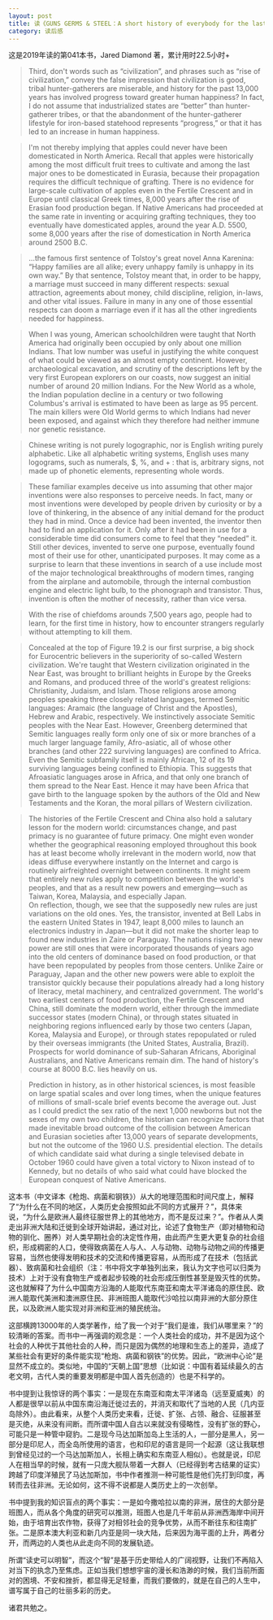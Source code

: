 ```yaml
---
layout: post
title: 读《GUNS GERMS & STEEL：A short history of everybody for the last 13,000 years》
category: 读后感
---
```

这是2019年读的第041本书，Jared Diamond 著，累计用时22.5小时+

>Third, don't words such as “civilization”, and phrases such as “rise of civilization,” convey the false impression that civilization is good, tribal hunter-gatherers are miserable, and history for the past 13,000 years has involved progress toward greater human happiness? In fact, I do not assume that industrialized states are “better” than hunter-gatherer tribes, or that the abandonment of the hunter-gatherer lifestyle for iron-based statehood represents “progress,” or that it has led to an increase in human happiness.

>I'm not thereby implying that apples could never have been domesticated in North America. Recall that apples were historically among the most difficult fruit trees to cultivate and among the last major ones to be domesticated in Eurasia, because their propagation requires the difficult technique of grafting. There is no evidence for large-scale cultivation of apples even in the Fertile Crescent and in Europe until classical Greek times, 8,000 years after the rise of Erasian food production began. If Native Americans had proceeded at the same rate in inventing or acquiring grafting techniques, they too eventually have domesticated apples, around the year A.D. 5500, some 8,000 years after the rise of domestication in North America around 2500 B.C.

>...the famous first sentence of Tolstoy's great novel Anna Karenina: “Happy families are all alike; every unhappy family is unhappy in its own way.” By that sentence, Tolstoy meant that, in order to be happy, a marriage must succeed in many different respects: sexual attraction, agreements about money, child discipline, religion, in-laws, and other vital issues. Failure in many in any one of those essential respects can doom a marriage even if it has all the other ingredients needed for happiness.

>When I was young, American schoolchildren were taught that North America had originally been occupied by only about one million Indians. That low number was useful in justifying the white conquest of what could be viewed as an almost empty continent. However, archaeological excavation, and scrutiny of the descriptions left by the very first European explorers on our coasts, now suggest an initial number of around 20 million Indians. For the New World as a whole, the Indian population decline in a century or two following Columbus's arrival is estimated to have been as large as 95 percent.<br/>
The main killers were Old World germs to which Indians had never been exposed, and against which they therefore had neither immune nor genetic resistance.

>Chinese writing is not purely logographic, nor is English writing purely alphabetic. Like all alphabetic writing systems, English uses many logograms, such as numerals, $, %, and + : that is, arbitrary signs, not made up of phonetic elements, representing whole words.

>These familiar examples deceive us into assuming that other major inventions were also responses to perceive needs. In fact, many or most inventions were developed by people driven by curiosity or by a love of thinkering, in the absence of any initial demand for the product they had in mind. Once a device had been invented, the inventor then had to find an application for it. Only after it had been in use for a considerable time did consumers come to feel that they “needed” it. Still other devices, invented to serve one purpose, eventually found most of their use for other, unanticipated purposes. It may come as a surprise to learn that these inventions in search of a use include most of the major technological breakthroughs of modern times, ranging from the airplane and automobile, through the internal combustion engine and electric light bulb, to the phonograph and transistor. Thus, invention is often the mother of necessity, rather than vice versa.

>With the rise of chiefdoms arounds 7,500 years ago, people had to learn, for the first time in history, how to encounter strangers regularly without attempting to kill them.

>Concealed at the top of Figure 19.2 is our first surprise, a big shock for Eurocentric believers in the superiority of so-called Western civilization. We're taught that Western civilization originated in the Near East, was brought to brilliant heights in Europe by the Greeks and Romans, and produced three of the world's greatest religions: Christianity, Judaism, and Islam. Those religions arose among peoples speaking three closely related languages, termed Semitic languages: Aramaic (the language of Christ and the Apostles), Hebrew and Arabic, respectively. We instinctively associate Semitic peoples with the Near East.
However, Greenberg determined that Semitic languages really form only one of six or more branches of a much larger language family, Afro-asiatic, all of whose other branches (and other 222 surviving languages) are confined to Africa. Even the Semitic subfamily itself is mainly African, 12 of its 19 surviving languages being confined to Ethiopia. This suggests that Afroasiatic languages arose in Africa, and that only one branch of them spread to the Near East. Hence it may have been Africa that gave birth to the language spoken by the authors of the Old and New Testaments and the Koran, the moral pillars of Western civilization.

>The histories of the Fertile Crescent and China also hold a salutary lesson for the modern world: circumstances change, and past primacy is no guarantee of future primacy. One might even wonder whether the geographical reasoning employed throughout this book has at least become wholly irrelevant in the modern world, now that ideas diffuse everywhere instantly on the Internet and cargo is routinely airfreighted overnight between continents. It might seem that entirely new rules apply to competition between the world's peoples, and that as a result new powers and emerging—such as Taiwan, Korea, Malaysia, and especially Japan.<br/>
On reflection, though, we see that the supposedly new rules are just variations on the old ones. Yes, the transistor, invented at Bell Labs in the eastern United States in 1947, leapt 8,000 miles to launch an electronics industry in Japan—but it did not make the shorter leap to found new industries in Zaire or Paraguay. The nations rising two new power are still ones that were incorporated thousands of years ago into the old centers of dominance based on food production, or that have been repopulated by peoples from those centers. Unlike Zaire or Paraguay, Japan and the other new powers were able to exploit the transistor quickly because their populations already had a long history of literacy, metal machinery, and centralized government. The world's two earliest centers of food production, the Fertile Crescent and China, still dominate the modern world, either through the immediate successor states (modern China), or through states situated in neighboring regions influenced early by those two centers (Japan, Korea, Malaysia and Europe), or through states repopulated or ruled by their overseas immigrants (the United States, Australia, Brazil). Prospects for world dominance of sub-Saharan Africans, Aboriginal Australians, and Native Americans remain dim. The hand of history's course at 8000 B.C. lies heavily on us.

>Prediction in history, as in other historical sciences, is most feasible on large spatial scales and over long times, when the unique features of millions of small-scale brief events become the average out. Just as I could predict the sex ratio of the next 1,000 newborns but not the sexes of my own two children, the historian can recognize factors that made inevitable broad outcome of the collision between American and Eurasian societies after 13,000 years of separate developments, but not the outcome of the 1960 U.S. presidential election. The details of which candidate said what during a single televised debate in October 1960 could have given a total victory to Nixon instead of to Kennedy, but no details of who said what could have blocked the European conquest of Native Americans.

这本书（中文译本《枪炮、病菌和钢铁》）从大的地理范围和时间尺度上，解释了“为什么在不同的地区，人类历史会按照如此不同的方式展开？”，具体来说，“为什么是欧洲人最终征服世界上的其他地方，而不是反过来？”。作者从人类走出非洲大陆和迁徙到全球开始讲起，通过对比，论述了食物生产（即对植物和动物的驯化、圈养）对人类早期社会的决定性作用，由此而产生更大更复杂的社会组织，形成稠密的人口，使得致病菌在人与人、人与动物、动物与动物之间的传播更容易，当然也使得发明和技术的交流和传播更容易，从而形成了在技术（包括武器）、致病菌和社会组织（注：书中将文字单独列出来，我认为文字也可以归类为技术）上对于没有食物生产或者起步较晚的社会形成压倒性甚至是毁灭性的优势。这也就解释了为什么中国南方沿海的人能取代东南亚和南太平洋诸岛的原住民、欧洲人能取代美洲和澳洲原住民、非洲班图人能取代沙哈拉以南非洲的大部分原住民，以及欧洲人能实现对非洲和亚洲的殖民统治。

这部横跨13000年的人类学著作，给了我一个对于“我们是谁，我们从哪里来？”的较清晰的答案。而书中一再强调的观念是：一个人类社会的成功，并不是因为这个社会的人种优于其他社会的人种，而只是因为偶然的地理和生态上的差异，造成了某些社会有更好的条件能实现“枪炮、病菌和钢铁”的优势。因此，“欧洲中心论”是显然不成立的。类似地，中国的“天朝上国”思想（比如说：中国有着延续最久的古老文明，古代人类的重要发明都是中国人首先创造的）也是不科学的。

书中提到让我惊讶的两个事实：一是现在东南亚和南太平洋诸岛（远至夏威夷）的人都是很早以前从中国东南沿海迁徙过去的，并消灭和取代了当地的人民（几内亚岛除外）。由此看来，从整个人类历史来看，迁徙、扩张、占领、融合、征服甚至是灭绝，从来没有间断。而所谓中国人自古以来就没有侵略性，没有扩张的野心，可能只是一种管中窥豹。二是现今马达加斯加岛上生活的人，一部分是黑人，另一部分是印尼人，而全岛所使用的语言，也和印尼的语言是同一个起源（这让我联想到曾经见过的一个马达加斯加人，长相上确实和东南亚人相似）。也就是说，印尼人在相当早的时候，就有一只庞大舰队带着一大群人（已经得到考古结果的证实）跨越了印度洋殖民了马达加斯加，书中作者推测一种可能性是他们先打到印度，再转而去往非洲。无论如何，这不得不说都是人类历史上的一次创举。

书中提到我的知识盲点的两个事实：一是如今撒哈拉以南的非洲，居住的大部分是班图人，而从各个角度的研究可以推测，班图人也是几千年前从非洲西海岸中间开始，由于培育出农作物，获得了对相邻社会的竞争优势，从而不断往东和往南扩张。二是原本澳大利亚和新几内亚是同一块大陆，后来因为海平面的上升，两者分开，而两边的人类也从此走向不同的发展轨迹。

所谓“读史可以明智”，而这个“智”是基于历史带给人的广阔视野，让我们不再陷入对当下的执念乃至焦虑。正如当我们想想宇宙的漫长和浩渺的时候，我们当前所面对的困境、不安和挫折，都显得无足轻重，而我们要做的，就是在自己的人生中，谱写属于自己的壮丽多彩的历史。

诸君共勉之。